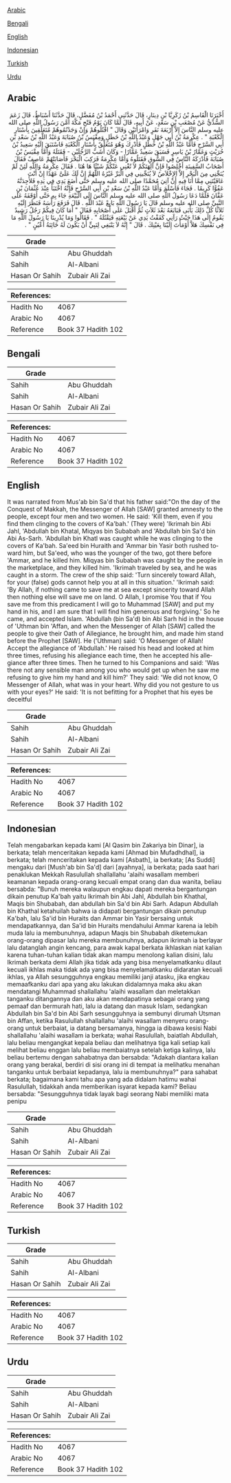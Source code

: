 [Arabic](#arabic)

[Bengali](#bengali)

[English](#english)

[Indonesian](#indonesian)

[Turkish](#turkish)

[Urdu](#urdu)

## Arabic


<div dir="rtl" lang="ar" style={{fontSize:'larger',backgroundColor:'#f8f9fa',padding:20}}>
أَخْبَرَنَا الْقَاسِمُ بْنُ زَكَرِيَّا بْنِ دِينَارٍ، قَالَ حَدَّثَنِي أَحْمَدُ بْنُ مُفَضَّلٍ، قَالَ حَدَّثَنَا أَسْبَاطُ، قَالَ زَعَمَ السُّدِّيُّ عَنْ مُصْعَبِ بْنِ سَعْدٍ، عَنْ أَبِيهِ، قَالَ لَمَّا كَانَ يَوْمُ فَتْحِ مَكَّةَ أَمَّنَ رَسُولُ اللَّهِ صلى الله عليه وسلم النَّاسَ إِلاَّ أَرْبَعَةَ نَفَرٍ وَامْرَأَتَيْنِ وَقَالَ ‏"‏ اقْتُلُوهُمْ وَإِنْ وَجَدْتُمُوهُمْ مُتَعَلِّقِينَ بِأَسْتَارِ الْكَعْبَةِ ‏"‏ ‏.‏ عِكْرِمَةُ بْنُ أَبِي جَهْلٍ وَعَبْدُ اللَّهِ بْنُ خَطَلٍ وَمِقْيَسُ بْنُ صُبَابَةَ وَعَبْدُ اللَّهِ بْنُ سَعْدِ بْنِ أَبِي السَّرْحِ فَأَمَّا عَبْدُ اللَّهِ بْنُ خَطَلٍ فَأُدْرِكَ وَهُوَ مُتَعَلِّقٌ بِأَسْتَارِ الْكَعْبَةِ فَاسْتَبَقَ إِلَيْهِ سَعِيدُ بْنُ حُرَيْثٍ وَعَمَّارُ بْنُ يَاسِرٍ فَسَبَقَ سَعِيدٌ عَمَّارًا - وَكَانَ أَشَبَّ الرَّجُلَيْنِ - فَقَتَلَهُ وَأَمَّا مِقْيَسُ بْنُ صُبَابَةَ فَأَدْرَكَهُ النَّاسُ فِي السُّوقِ فَقَتَلُوهُ وَأَمَّا عِكْرِمَةُ فَرَكِبَ الْبَحْرَ فَأَصَابَتْهُمْ عَاصِفٌ فَقَالَ أَصْحَابُ السَّفِينَةِ أَخْلِصُوا فَإِنَّ آلِهَتَكُمْ لاَ تُغْنِي عَنْكُمْ شَيْئًا هَا هُنَا ‏.‏ فَقَالَ عِكْرِمَةُ وَاللَّهِ لَئِنْ لَمْ يُنَجِّنِي مِنَ الْبَحْرِ إِلاَّ الإِخْلاَصُ لاَ يُنَجِّينِي فِي الْبَرِّ غَيْرُهُ اللَّهُمَّ إِنَّ لَكَ عَلَىَّ عَهْدًا إِنْ أَنْتَ عَافَيْتَنِي مِمَّا أَنَا فِيهِ أَنْ آتِيَ مُحَمَّدًا صلى الله عليه وسلم حَتَّى أَضَعَ يَدِي فِي يَدِهِ فَلأَجِدَنَّهُ عَفُوًّا كَرِيمًا ‏.‏ فَجَاءَ فَأَسْلَمَ وَأَمَّا عَبْدُ اللَّهِ بْنُ سَعْدِ بْنِ أَبِي السَّرْحِ فَإِنَّهُ اخْتَبَأَ عِنْدَ عُثْمَانَ بْنِ عَفَّانَ فَلَمَّا دَعَا رَسُولُ اللَّهِ صلى الله عليه وسلم النَّاسَ إِلَى الْبَيْعَةِ جَاءَ بِهِ حَتَّى أَوْقَفَهُ عَلَى النَّبِيِّ صلى الله عليه وسلم قَالَ يَا رَسُولَ اللَّهِ بَايِعْ عَبْدَ اللَّهِ ‏.‏ قَالَ فَرَفَعَ رَأْسَهُ فَنَظَرَ إِلَيْهِ ثَلاَثًا كُلَّ ذَلِكَ يَأْبَى فَبَايَعَهُ بَعْدَ ثَلاَثٍ ثُمَّ أَقْبَلَ عَلَى أَصْحَابِهِ فَقَالَ ‏"‏ أَمَا كَانَ فِيكُمْ رَجُلٌ رَشِيدٌ يَقُومُ إِلَى هَذَا حَيْثُ رَآنِي كَفَفْتُ يَدِي عَنْ بَيْعَتِهِ فَيَقْتُلَهُ ‏"‏ ‏.‏ فَقَالُوا وَمَا يُدْرِينَا يَا رَسُولَ اللَّهِ مَا فِي نَفْسِكَ هَلاَّ أَوْمَأْتَ إِلَيْنَا بِعَيْنِكَ ‏.‏ قَالَ ‏"‏ إِنَّهُ لاَ يَنْبَغِي لِنَبِيٍّ أَنْ يَكُونَ لَهُ خَائِنَةُ أَعْيُنٍ ‏"‏ ‏.‏
</div>
<div style={{backgroundColor:'#f8f9fa',padding:20, marginBottom: 10}}><table> <thead> <tr> <th>Grade</th> <th></th> </tr> </thead> <tbody> <tr><td>Sahih</td><td>Abu Ghuddah</td></tr><tr><td>Sahih</td><td>Al-Albani</td></tr><tr><td>Hasan Or Sahih</td><td>Zubair Ali Zai</td></tr></tbody></table><table> <thead> <tr> <th>References:</th> <th></th> </tr> </thead> <tbody><tr><td>Hadith No</td><td>4067</td></tr><tr><td>Arabic No</td><td>4067</td></tr><tr><td>Reference</td><td>Book 37 Hadith 102</td></tr></tbody></table></div>

## Bengali


<div dir="ltr" lang="bn" style={{fontSize:'larger',backgroundColor:'#f8f9fa',padding:20}}>

</div>
<div style={{backgroundColor:'#f8f9fa',padding:20, marginBottom: 10}}><table> <thead> <tr> <th>Grade</th> <th></th> </tr> </thead> <tbody> <tr><td>Sahih</td><td>Abu Ghuddah</td></tr><tr><td>Sahih</td><td>Al-Albani</td></tr><tr><td>Hasan Or Sahih</td><td>Zubair Ali Zai</td></tr></tbody></table><table> <thead> <tr> <th>References:</th> <th></th> </tr> </thead> <tbody><tr><td>Hadith No</td><td>4067</td></tr><tr><td>Arabic No</td><td>4067</td></tr><tr><td>Reference</td><td>Book 37 Hadith 102</td></tr></tbody></table></div>

## English


<div dir="ltr" lang="en" style={{fontSize:'larger',backgroundColor:'#f8f9fa',padding:20}}>
It was narrated from Mus'ab bin Sa'd that his father said:"On the day of the Conquest of Makkah, the Messenger of Allah [SAW] granted amnesty to the people, except four men and two women. He said: 'Kill them, even if you find them clinging to the covers of Ka'bah.' (They were) 'Ikrimah bin Abi Jahl, 'Abdullah bin Khatal, Miqyas bin Subabah and 'Abdullah bin Sa'd bin Abi As-Sarh. 'Abdullah bin Khatl was caught while he was clinging to the covers of Ka'bah. Sa'eed bin Huraith and 'Ammar bin Yasir both rushed toward him, but Sa'eed, who was the younger of the two, got there before 'Ammar, and he killed him. Miqyas bin Subabah was caught by the people in the marketplace, and they killed him. 'Ikrimah traveled by sea, and he was caught in a storm. The crew of the ship said: 'Turn sincerely toward Allah, for your (false) gods cannot help you at all in this situation.' 'Ikrimah said: 'By Allah, if nothing came to save me at sea except sincerity toward Allah then nothing else will save me on land. O Allah, I promise You that if You save me from this predicament I will go to Muhammad [SAW] and put my hand in his, and I am sure that I will find him generous and forgiving.' So he came, and accepted Islam. 'Abdullah (bin Sa'd) bin Abi Sarh hid in the house of 'Uthman bin 'Affan, and when the Messenger of Allah [SAW] called the people to give their Oath of Allegiance, he brought him, and made him stand before the Prophet [SAW]. He ('Uthman) said: 'O Messenger of Allah! Accept the allegiance of 'Abdullah.' He raised his head and looked at him three times, refusing his allegiance each time, then he accepted his allegiance after three times. Then he turned to his Companions and said: 'Was there not any sensible man among you who would get up when he saw me refusing to give him my hand and kill him?' They said: 'We did not know, O Messenger of Allah, what was in your heart. Why did you not gesture to us with your eyes?' He said: 'It is not befitting for a Prophet that his eyes be deceitful
</div>
<div style={{backgroundColor:'#f8f9fa',padding:20, marginBottom: 10}}><table> <thead> <tr> <th>Grade</th> <th></th> </tr> </thead> <tbody> <tr><td>Sahih</td><td>Abu Ghuddah</td></tr><tr><td>Sahih</td><td>Al-Albani</td></tr><tr><td>Hasan Or Sahih</td><td>Zubair Ali Zai</td></tr></tbody></table><table> <thead> <tr> <th>References:</th> <th></th> </tr> </thead> <tbody><tr><td>Hadith No</td><td>4067</td></tr><tr><td>Arabic No</td><td>4067</td></tr><tr><td>Reference</td><td>Book 37 Hadith 102</td></tr></tbody></table></div>

## Indonesian


<div dir="ltr" lang="id" style={{fontSize:'larger',backgroundColor:'#f8f9fa',padding:20}}>
Telah mengabarkan kepada kami [Al Qasim bin Zakariya bin Dinar], ia berkata; telah menceritakan kepada kami [Ahmad bin Mufadhdhal], ia berkata; telah menceritakan kepada kami [Asbath], ia berkata; [As Suddi] mengaku dari [Mush'ab bin Sa'd] dari [ayahnya], ia berkata; pada saat hari penaklukan Mekkah Rasulullah shallallahu 'alaihi wasallam memberi keamanan kepada orang-orang kecuali empat orang dan dua wanita, beliau bersabda: "Bunuh mereka walaupun engkau dapati mereka bergantungan dikain penutup Ka'bah yaitu Ikrimah bin Abi Jahl, Abdullah bin Khathal, Maqis bin Shubabah, dan abdullah bin Sa'd bin Abi Sarh. Adapun Abdullah bin Khathal ketahuilah bahwa ia didapati bergantungan dikain penutup Ka'bah, lalu Sa'id bin Huraits dan Ammar bin Yasir bersaing untuk mendapatkannya, dan Sa'id bin Huraits mendahului Ammar karena ia lebih muda lalu ia membunuhnya, adapun Maqis bin Shubabah diketemukan orang-orang dipasar lalu mereka membunuhnya, adapun ikrimah ia berlayar lalu datanglah angin kencang, para awak kapal berkata ikhlaskan niat kalian karena tuhan-tuhan kalian tidak akan mampu menolong kalian disini, lalu Ikrimah berkata demi Allah jika tidak ada yang bisa menyelamatkanku dilaut kecuali ikhlas maka tidak ada yang bisa menyelamatkanku didaratan kecuali ikhlas, ya Allah sesungguhnya engkau memiliki janji atasku, jika engkau memaafkanku dari apa yang aku lakukan didalamnya maka aku akan mendatangi Muhammad shallallahu 'alaihi wasallam dan meletakkan tanganku ditangannya dan aku akan mendapatinya sebagai orang yang pemaaf dan bermurah hati, lalu ia datang dan masuk Islam, sedangkan Abdullah bin Sa'd bin Abi Sarh sesungguhnya ia sembunyi dirumah Utsman bin Affan, ketika Rasulullah shallallahu 'alaihi wasallam menyeru orang-orang untuk berbaiat, ia datang bersamanya, hingga ia dibawa kesisi Nabi shallallahu 'alaihi wasallam ia berkata; wahai Rasulullah, baiatlah Abdullah, lalu beliau mengangkat kepala beliau dan melihatnya tiga kali setiap kali melihat beliau enggan lalu beliau membaiatnya setelah ketiga kalinya, lalu beliau bertemu dengan sahabatnya dan bersabda: "Adakah diantara kalian orang yang berakal, berdiri di sisi orang ini di tempat ia melihatku menahan tanganku untuk berbaiat kepadanya, lalu ia membunuhnya?" para sahabat berkata; bagaimana kami tahu apa yang ada didalam hatimu wahai Rasulullah, tidakkah anda memberikan isyarat kepada kami? Beliau bersabda: "Sesungguhnya tidak layak bagi seorang Nabi memiliki mata penipu
</div>
<div style={{backgroundColor:'#f8f9fa',padding:20, marginBottom: 10}}><table> <thead> <tr> <th>Grade</th> <th></th> </tr> </thead> <tbody> <tr><td>Sahih</td><td>Abu Ghuddah</td></tr><tr><td>Sahih</td><td>Al-Albani</td></tr><tr><td>Hasan Or Sahih</td><td>Zubair Ali Zai</td></tr></tbody></table><table> <thead> <tr> <th>References:</th> <th></th> </tr> </thead> <tbody><tr><td>Hadith No</td><td>4067</td></tr><tr><td>Arabic No</td><td>4067</td></tr><tr><td>Reference</td><td>Book 37 Hadith 102</td></tr></tbody></table></div>

## Turkish


<div dir="ltr" lang="tr" style={{fontSize:'larger',backgroundColor:'#f8f9fa',padding:20}}>

</div>
<div style={{backgroundColor:'#f8f9fa',padding:20, marginBottom: 10}}><table> <thead> <tr> <th>Grade</th> <th></th> </tr> </thead> <tbody> <tr><td>Sahih</td><td>Abu Ghuddah</td></tr><tr><td>Sahih</td><td>Al-Albani</td></tr><tr><td>Hasan Or Sahih</td><td>Zubair Ali Zai</td></tr></tbody></table><table> <thead> <tr> <th>References:</th> <th></th> </tr> </thead> <tbody><tr><td>Hadith No</td><td>4067</td></tr><tr><td>Arabic No</td><td>4067</td></tr><tr><td>Reference</td><td>Book 37 Hadith 102</td></tr></tbody></table></div>

## Urdu


<div dir="rtl" lang="ur" style={{fontSize:'larger',backgroundColor:'#f8f9fa',padding:20}}>

</div>
<div style={{backgroundColor:'#f8f9fa',padding:20, marginBottom: 10}}><table> <thead> <tr> <th>Grade</th> <th></th> </tr> </thead> <tbody> <tr><td>Sahih</td><td>Abu Ghuddah</td></tr><tr><td>Sahih</td><td>Al-Albani</td></tr><tr><td>Hasan Or Sahih</td><td>Zubair Ali Zai</td></tr></tbody></table><table> <thead> <tr> <th>References:</th> <th></th> </tr> </thead> <tbody><tr><td>Hadith No</td><td>4067</td></tr><tr><td>Arabic No</td><td>4067</td></tr><tr><td>Reference</td><td>Book 37 Hadith 102</td></tr></tbody></table></div>